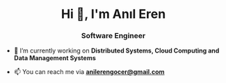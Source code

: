 <h1 align="center">Hi 👋, I'm Anıl Eren</h1>
<h3 align="center">Software Engineer</h3>

- 🔭 I’m currently working on **Distributed Systems, Cloud Computing and Data Management Systems**

- 📫 You can reach me via **anilerengocer@gmail.com**
